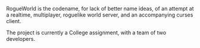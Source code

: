 RogueWorld is the codename, for lack of better name ideas, of an attempt at a realtime, multiplayer, roguelike world server, and an accompanying curses client.

The project is currently a College assignment, with a team of two developers.